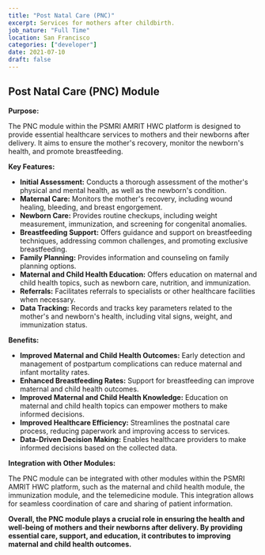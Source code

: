 ```yaml
---
title: "Post Natal Care (PNC)"
excerpt: Services for mothers after childbirth.
job_nature: "Full Time"
location: San Francisco
categories: ["developer"]
date: 2021-07-10
draft: false
---
```


## Post Natal Care (PNC) Module

**Purpose:**

The PNC module within the PSMRI AMRIT HWC platform is designed to provide essential healthcare services to mothers and their newborns after delivery. It aims to ensure the mother's recovery, monitor the newborn's health, and promote breastfeeding.

**Key Features:**

- **Initial Assessment:** Conducts a thorough assessment of the mother's physical and mental health, as well as the newborn's condition.
- **Maternal Care:** Monitors the mother's recovery, including wound healing, bleeding, and breast engorgement.
- **Newborn Care:** Provides routine checkups, including weight measurement, immunization, and screening for congenital anomalies.
- **Breastfeeding Support:** Offers guidance and support on breastfeeding techniques, addressing common challenges, and promoting exclusive breastfeeding.
- **Family Planning:** Provides information and counseling on family planning options.
- **Maternal and Child Health Education:** Offers education on maternal and child health topics, such as newborn care, nutrition, and immunization.
- **Referrals:** Facilitates referrals to specialists or other healthcare facilities when necessary.
- **Data Tracking:** Records and tracks key parameters related to the mother's and newborn's health, including vital signs, weight, and immunization status.

**Benefits:**

- **Improved Maternal and Child Health Outcomes:** Early detection and management of postpartum complications can reduce maternal and infant mortality rates.
- **Enhanced Breastfeeding Rates:** Support for breastfeeding can improve maternal and child health outcomes.
- **Improved Maternal and Child Health Knowledge:** Education on maternal and child health topics can empower mothers to make informed decisions.
- **Improved Healthcare Efficiency:** Streamlines the postnatal care process, reducing paperwork and improving access to services.
- **Data-Driven Decision Making:** Enables healthcare providers to make informed decisions based on the collected data.

**Integration with Other Modules:**

The PNC module can be integrated with other modules within the PSMRI AMRIT HWC platform, such as the maternal and child health module, the immunization module, and the telemedicine module. This integration allows for seamless coordination of care and sharing of patient information.

**Overall, the PNC module plays a crucial role in ensuring the health and well-being of mothers and their newborns after delivery. By providing essential care, support, and education, it contributes to improving maternal and child health outcomes.**
